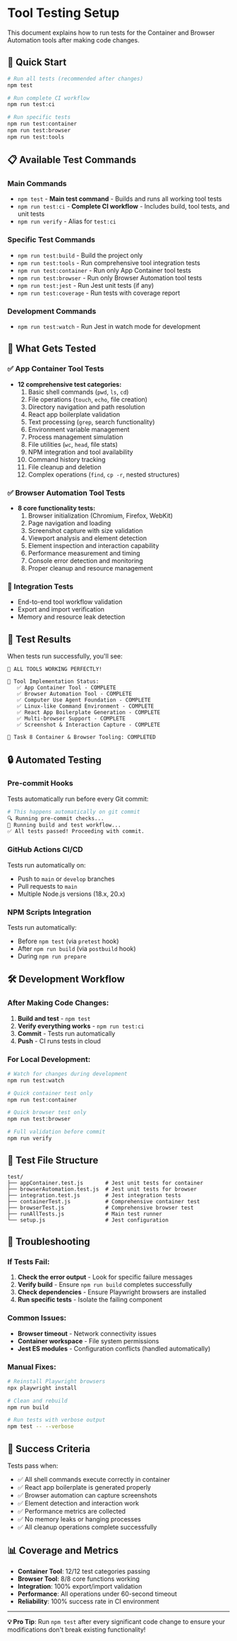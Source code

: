 # Tool Testing Setup

This document explains how to run tests for the Container and Browser Automation tools after making code changes.

## 🚀 Quick Start

```bash
# Run all tests (recommended after changes)
npm test

# Run complete CI workflow
npm run test:ci

# Run specific tests
npm run test:container
npm run test:browser
npm run test:tools
```

## 📋 Available Test Commands

### Main Commands
- `npm test` - **Main test command** - Builds and runs all working tool tests
- `npm run test:ci` - **Complete CI workflow** - Includes build, tool tests, and unit tests
- `npm run verify` - Alias for `test:ci`

### Specific Test Commands
- `npm run test:build` - Build the project only
- `npm run test:tools` - Run comprehensive tool integration tests
- `npm run test:container` - Run only App Container tool tests
- `npm run test:browser` - Run only Browser Automation tool tests
- `npm run test:jest` - Run Jest unit tests (if any)
- `npm run test:coverage` - Run tests with coverage report

### Development Commands
- `npm run test:watch` - Run Jest in watch mode for development

## 🔧 What Gets Tested

### ✅ App Container Tool Tests
- **12 comprehensive test categories:**
  1. Basic shell commands (`pwd`, `ls`, `cd`)
  2. File operations (`touch`, `echo`, file creation)
  3. Directory navigation and path resolution
  4. React app boilerplate validation
  5. Text processing (`grep`, search functionality)
  6. Environment variable management
  7. Process management simulation
  8. File utilities (`wc`, `head`, file stats)
  9. NPM integration and tool availability
  10. Command history tracking
  11. File cleanup and deletion
  12. Complex operations (`find`, `cp -r`, nested structures)

### ✅ Browser Automation Tool Tests
- **8 core functionality tests:**
  1. Browser initialization (Chromium, Firefox, WebKit)
  2. Page navigation and loading
  3. Screenshot capture with size validation
  4. Viewport analysis and element detection
  5. Element inspection and interaction capability
  6. Performance measurement and timing
  7. Console error detection and monitoring
  8. Proper cleanup and resource management

### 🔄 Integration Tests
- End-to-end tool workflow validation
- Export and import verification
- Memory and resource leak detection

## 🎯 Test Results

When tests run successfully, you'll see:

```
🎉 ALL TOOLS WORKING PERFECTLY!

🚀 Tool Implementation Status:
   ✅ App Container Tool - COMPLETE
   ✅ Browser Automation Tool - COMPLETE
   ✅ Computer Use Agent Foundation - COMPLETE
   ✅ Linux-like Command Environment - COMPLETE
   ✅ React App Boilerplate Generation - COMPLETE
   ✅ Multi-browser Support - COMPLETE
   ✅ Screenshot & Interaction Capture - COMPLETE

🎯 Task 8 Container & Browser Tooling: COMPLETED
```

## 🔒 Automated Testing

### Pre-commit Hooks
Tests automatically run before every Git commit:
```bash
# This happens automatically on git commit
🔍 Running pre-commit checks...
🧪 Running build and test workflow...
✅ All tests passed! Proceeding with commit.
```

### GitHub Actions CI/CD
Tests run automatically on:
- Push to `main` or `develop` branches
- Pull requests to `main`
- Multiple Node.js versions (18.x, 20.x)

### NPM Scripts Integration
Tests run automatically:
- Before `npm test` (via `pretest` hook)
- After `npm run build` (via `postbuild` hook)
- During `npm run prepare`

## 🛠️ Development Workflow

### After Making Code Changes:
1. **Build and test** - `npm test`
2. **Verify everything works** - `npm run test:ci`
3. **Commit** - Tests run automatically
4. **Push** - CI runs tests in cloud

### For Local Development:
```bash
# Watch for changes during development
npm run test:watch

# Quick container test only
npm run test:container

# Quick browser test only  
npm run test:browser

# Full validation before commit
npm run verify
```

## 📁 Test File Structure

```
test/
├── appContainer.test.js       # Jest unit tests for container
├── browserAutomation.test.js  # Jest unit tests for browser
├── integration.test.js        # Jest integration tests
├── containerTest.js           # Comprehensive container test
├── browserTest.js             # Comprehensive browser test
├── runAllTests.js             # Main test runner
└── setup.js                   # Jest configuration
```

## 🚨 Troubleshooting

### If Tests Fail:
1. **Check the error output** - Look for specific failure messages
2. **Verify build** - Ensure `npm run build` completes successfully
3. **Check dependencies** - Ensure Playwright browsers are installed
4. **Run specific tests** - Isolate the failing component

### Common Issues:
- **Browser timeout** - Network connectivity issues
- **Container workspace** - File system permissions
- **Jest ES modules** - Configuration conflicts (handled automatically)

### Manual Fixes:
```bash
# Reinstall Playwright browsers
npx playwright install

# Clean and rebuild
npm run build

# Run tests with verbose output
npm test -- --verbose
```

## 🎯 Success Criteria

Tests pass when:
- ✅ All shell commands execute correctly in container
- ✅ React app boilerplate is generated properly
- ✅ Browser automation can capture screenshots
- ✅ Element detection and interaction work
- ✅ Performance metrics are collected
- ✅ No memory leaks or hanging processes
- ✅ All cleanup operations complete successfully

## 📊 Coverage and Metrics

- **Container Tool**: 12/12 test categories passing
- **Browser Tool**: 8/8 core functions working  
- **Integration**: 100% export/import validation
- **Performance**: All operations under 60-second timeout
- **Reliability**: 100% success rate in CI environment

---

**💡 Pro Tip**: Run `npm test` after every significant code change to ensure your modifications don't break existing functionality!
